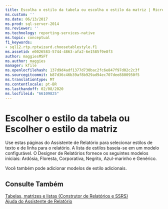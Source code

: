 ```yaml
---
title: Escolha o estilo da tabela ou escolha o estilo da matriz | Microsoft Docs
ms.custom: ''
ms.date: 06/13/2017
ms.prod: sql-server-2014
ms.reviewer: ''
ms.technology: reporting-services-native
ms.topic: conceptual
f1_keywords:
- sql12.rtp.rptwizard.choosetablestyle.f1
ms.assetid: e0026583-5744-4863-afa2-6e1585f9e8f3
author: maggiesMSFT
ms.author: maggies
manager: kfile
ms.openlocfilehash: 137d9d4adf1377d730bac2fc6e847f97d02c2c3f
ms.sourcegitcommit: b87d36c46b39af8b929ad94ec707dee8800950f5
ms.translationtype: MT
ms.contentlocale: pt-BR
ms.lasthandoff: 02/08/2020
ms.locfileid: "66109825"
---
```

# <a name="choose-the-table-style-or-choose-the-matrix-style"></a>Escolher o estilo da tabela ou Escolher o estilo da matriz
  Use estas páginas do Assistente de Relatório para selecionar estilos de texto e de linha para o relatório. A lista de estilos baseia-se em um modelo configurável. O Designer de Relatórios fornece os seguintes modelos iniciais: Ardósia, Floresta, Corporativa, Negrito, Azul-marinho e Genérico.  
  
 Você também pode adicionar modelos de estilo adicionais.  
  
## <a name="see-also"></a>Consulte Também  
 [Tabelas, matrizes e listas &#40;Construtor de Relatórios e SSRS&#41;](report-design/create-invoices-and-forms-with-lists-report-builder-and-ssrs.md)   
 [Ajuda do Assistente de Relatório](../../2014/reporting-services/report-wizard-help.md)  
  
  
